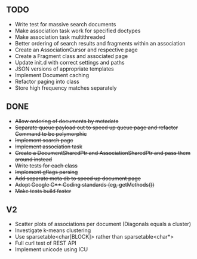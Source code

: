 TODO
----

* Write test for massive search documents
* Make association task work for specified doctypes
* Make association task multithreaded
* Better ordering of search results and fragments within an association
* Create an AssociationCursor and respective page
* Create a Fragment class and associated page
* Update init.d with correct settings and paths
* JSON versions of appropriate templates
* Implement Document caching
* Refactor paging into class
* Store high frequency matches separately

DONE
----

* ~~Allow ordering of documents by metadata~~
* ~~Separate queue payload out to speed up queue page and refactor Command to be polymorphic~~
* ~~Implement search page~~
* ~~Implement association task~~
* ~~Create a DocumentSharedPtr and AssociationSharedPtr and pass them around instead~~
* ~~Write tests for each class~~
* ~~Implement gflags parsing~~
* ~~Add separate meta db to speed up document page~~
* ~~Adopt Google C++ Coding standards (eg, getMethods())~~
* ~~Make tests build faster~~


V2
--
* Scatter plots of associations per document (Diagonals equals a cluster)
* Investigate k-means clustering
* Use sparsetable<char[BLOCK]> rather than sparsetable<char*>
* Full curl test of REST API
* Implement unicode using ICU

